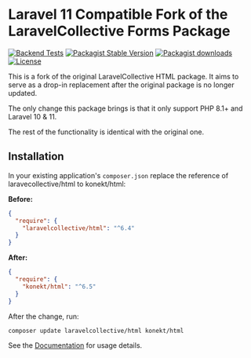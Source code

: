 # Laravel 11 Compatible Fork of the LaravelCollective Forms Package

[![Backend Tests](https://img.shields.io/github/actions/workflow/status/artkonekt/html/tests.yml?branch=master&label=backend&style=flat-square)](https://github.com/artkonekt/html/actions?query=workflow%3Atests)
[![Packagist Stable Version](https://img.shields.io/packagist/v/konekt/html.svg?style=flat-square&label=stable)](https://packagist.org/packages/konekt/html)
[![Packagist downloads](https://img.shields.io/packagist/dt/konekt/html.svg?style=flat-square)](https://packagist.org/packages/konekt/html)
[![License](https://poser.pugx.org/LaravelCollective/html/license.svg)](https://packagist.org/packages/laravelcollective/html)

This is a fork of the original LaravelCollective HTML package.
It aims to serve as a drop-in replacement after the original package is no longer updated.

The only change this package brings is that it only support PHP 8.1+ and Laravel 10 & 11.

The rest of the functionality is identical with the original one.

## Installation

In your existing application's `composer.json` replace the reference of laravecollective/html to konekt/html:

**Before:**

```json
{
  "require": {
    "laravelcollective/html": "^6.4"
  }
}
```

**After:**

```json
{
  "require": {
    "konekt/html": "^6.5"
  }
}
```

After the change, run:

```bash
composer update laravelcollective/html konekt/html
``` 

See the [Documentation](https://laravelcollective.com/docs) for usage details.
